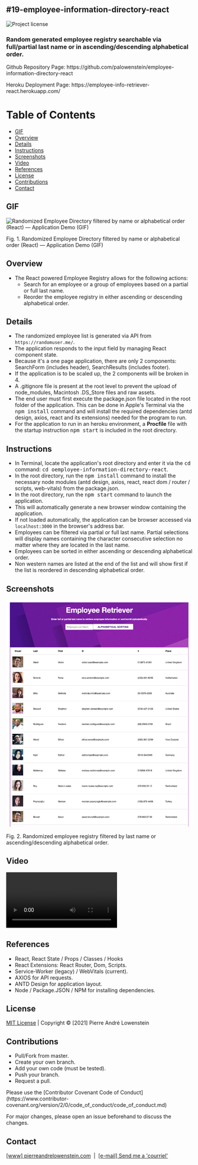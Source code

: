 ## #19-employee-information-directory-react
![Project license](https://img.shields.io/badge/license-MIT,https://choosealicense.com/licenses/mit/-brightgreen)

<h3>Random generated employee registry searchable via full/partial last name or in ascending/descending alphabetical order.</h3>

<p>Github Repository Page: https://github.com/palowenstein/employee-information-directory-react</p>
<p>Heroku Deployment Page: https://employee-info-retriever-react.herokuapp.com/</p>

# Table of Contents
  * [GIF](#GIF)
  * [Overview](#Overview)
  * [Details](#Details)
  * [Instructions](#Instructions)
  * [Screenshots](#Screenshots)
  * [Video](#Video)
  * [References](#References)
  * [License](#License)
  * [Contributions](#Contributions)  
  * [Contact](#Contact)

## GIF
![Randomized Employee Directory filtered by name or alphabetical order (React) — Application Demo (GIF)](./demo_assets/19-1-employee-information-directory-react-application-demo.gif "Randomized Employee Directory filtered by name or alphabetical order (React) — Application Demo (GIF)")
<p>Fig. 1. Randomized Employee Directory filtered by name or alphabetical order (React) — Application Demo (GIF)</p>

## Overview
<ul>
<li>The React powered Employee Registry allows for the following actions:
  <ul>
    <li>Search for an employee or a group of employees based on a partial or full last name.</li>
    <li>Reorder the employee registry in either ascending or descending alphabetical order.</li>
  </ul> 
</ul>

## Details
<ul>
<li>The randomized employee list is generated via API from <code>https://randomuser.me/</code>.</li>
<li>The application responds to the input field by managing React component state.</li>
<li>Because it's a one page application, there are only 2 components: SearchForm (includes header), SearchResults (includes footer).</li>
<li>If the application is to be scaled up, the 2 components will be broken in 4.</li>
<li>A .gitignore file is present at the root level to prevent the upload of node_modules, Macintosh .DS_Store files and raw assets.</li>
<li>The end user must first execute the package.json file located in the root folder of the application. This can be done in Apple's Terminal via the <kbd>npm install</kbd> command and will install the required dependencies (antd design, axios, react and its extensions) needed for the program to run.</li>
<li>For the application to run in an heroku environment, a <strong>Procfile</strong> file with the startup instruction <kbd>npm start</kbd> is included in the root directory.</li>
</ul>

## Instructions
<ul>
<li>In Terminal, locate the application's root directory and enter it via the <kbd>cd</kbd> command: <kbd>cd oemployee-information-directory-react</kbd>.
<li>In the root directory, run the <kbd>npm install</kbd> command to install the necessary node modules (antd design, axios, react, react dom / router / scripts, web-vitals) from the package.json.</li>
<li>In the root directory, run the <kbd>npm start</kbd> command to launch the application.</li>
<li>This will automatically generate a new browser window containing the application.</li>
<li>If not loaded automatically, the application can be browser accessed via <code>localhost:3000</code> in the browser's address bar.</li>
<li>Employees can be filtered via partial or full last name. Partial selections will display names containing the character consecutive selection no matter where they are located in the last name.</li>
<li>Employees can be sorted in either ascending or descending alphabetical order.</li>
<li>Non western names are listed at the end of the list and will show first if the list is reordered in descending alphabetical order.</li>
</ul>

## Screenshots
![Randomized Employee Directory filtered by name or alphabetical order (React) — Browser Interface (JPG)](./demo_assets/19-2-employee-information-directory-react-application-browser-interface-reduced-size.jpg "Randomized Employee Directory filtered by name or alphabetical order (React) — Browser Interface (JPG)")
<p>Fig. 2. Randomized employee registry filtered by last name or ascending/descending alphabetical order.</p>

## Video
![Randomized Employee Directory filtered by name or alphabetical order (React) — Application Demo (MP4)](./demo_assets/19-1-employee-information-directory-react-application-demo.mp4 "Randomized Employee Directory filtered by name or alphabetical order (React) — Application Demo (MP4)")
<br />

## References
<ul>
	<li>React, React State / Props / Classes / Hooks</li>
	<li>React Extensions: React Router, Dom, Scripts.</li>
  <li>Service-Worker (legacy) / WebVitals (current).</li>
	<li>AXIOS for API requests.</li>
	<li>ANTD Design for application layout.</li>
	<li>Node / Package.JSON / NPM for installing dependencies.</li>
</ul>

## License
<p>
<a href="./MITlicense.txt">MIT License</a> | Copyright © [2021] Pierre André Lowenstein
</p>

## Contributions
<ul>
<li>Pull/Fork from master.</li>
<li>Create your own branch.</li>
<li>Add your own code (must be tested).</li>
<li>Push your branch.</li>
<li>Request a pull.</li>
</ul>

<p>Please use the [Contributor Covenant Code of Conduct](https://www.contributor-covenant.org/version/2/0/code_of_conduct/code_of_conduct.md)</p>
<p>For major changes, please open an issue beforehand to discuss the changes.</p>

## Contact
<p>
<a href="https://pierreandrelowenstein.com" title="[www] Pierre Andr&eacute; Lowenstein" target="_blank">[www] pierreandrelowenstein.com</a>
&nbsp;|&nbsp;
<a href="mailto:coder@pierreandrelowenstein.com" title="Courriel / E-Mail">[e-mail] Send me a 'courriel'</a>
</p>